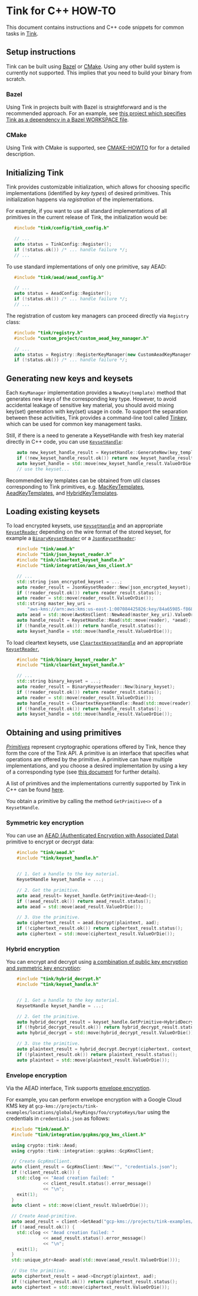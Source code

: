 # Tink for C++ HOW-TO

This document contains instructions and C++ code snippets for common tasks in
[Tink](https://github.com/google/tink).

## Setup instructions

Tink can be built using [Bazel](https://www.bazel.build) or
[CMake](http://cmake.org). Using any other build system is currently not
supported. This implies that you need to build your binary from scratch.

### Bazel

Using Tink in projects built with Bazel is straightforward and is the recommended
approach. For an example, see [this project which specifies Tink as a dependency
in a Bazel WORKSPACE file](https://github.com/thaidn/tink-examples).

### CMake

Using Tink with CMake is supported, see [CMAKE-HOWTO](CMAKE-HOWTO.md) for for a
detailed description.

## Initializing Tink

Tink provides customizable initialization, which allows for choosing specific
implementations (identified by _key types_) of desired primitives. This
initialization happens via _registration_ of the implementations.

For example, if you want to use all standard implementations of all primitives
in the current release of Tink, the initialization would be:

```cpp
   #include "tink/config/tink_config.h"

   // ...
   auto status = TinkConfig::Register();
   if (!status.ok()) /* ... handle failure */;
   // ...
```

To use standard implementations of only one primitive, say AEAD:

```cpp
   #include "tink/aead/aead_config.h"

   // ...
   auto status = AeadConfig::Register();
   if (!status.ok()) /* ... handle failure */;
   // ...
```

The registration of custom key managers can proceed directly via
`Registry` class:

```cpp
   #include "tink/registry.h"
   #include "custom_project/custom_aead_key_manager.h"

   // ...
   auto status = Registry::RegisterKeyManager(new CustomAeadKeyManager());
   if (!status.ok()) /* ... handle failure */;
```

## Generating new keys and keysets

Each `KeyManager` implementation provides a `NewKey(template)` method that
generates new keys of the corresponding key type.  However, to avoid accidental
leakage of sensitive key material, you should avoid mixing key(set) generation
with key(set) usage in code. To support the separation between these activities,
Tink provides a command-line tool called [Tinkey](TINKEY.md), which can be used
for common key management tasks.

Still, if there is a need to generate a KeysetHandle with fresh key material
directly in C++ code, you can use
[`KeysetHandle`](https://github.com/google/tink/blob/master/cc/keyset_handle.h):

```cpp
    auto new_keyset_handle_result = KeysetHandle::GenerateNew(key_template);
    if (!new_keyset_handle_result.ok()) return new_keyset_handle_result.status();
    auto keyset_handle = std::move(new_keyset_handle_result.ValueOrDie());
    // use the keyset...
```

Recommended key templates can be obtained from util classes corresponding to
Tink primitives, e.g.
[MacKeyTemplates](https://github.com/google/tink/blob/master/cc/mac/mac_key_templates.h),
[AeadKeyTemplates](https://github.com/google/tink/blob/master/cc/aead/aead_key_templates.h),
and
[HybridKeyTemplates](https://github.com/google/tink/blob/master/cc/hybrid/hybrid_key_templates.h).

## Loading existing keysets

To load encrypted keysets, use
[`KeysetHandle`](https://github.com/google/tink/blob/master/cc/keyset_handle.h)
and an appropriate
[`KeysetReader`](https://github.com/google/tink/blob/master/cc/keyset_reader.h)
depending on the wire format of the stored keyset, for example a
[`BinaryKeysetReader`](https://github.com/google/tink/blob/master/cc/binary_keyset_reader.h)
or a
[`JsonKeysetReader`](https://github.com/google/tink/blob/master/cc/json_keyset_reader.h):

```cpp
    #include "tink/aead.h"
    #include "tink/json_keyset_reader.h"
    #include "tink/cleartext_keyset_handle.h"
    #include "tink/integration/aws_kms_client.h"

    // ...
    std::string json_encrypted_keyset = ...;
    auto reader_result = JsonKeysetReader::New(json_encrypted_keyset);
    if (!reader_result.ok()) return reader_result.status();
    auto reader = std::move(reader_result.ValueOrDie());
    std::string master_key_uri =
        "aws-kms://arn:aws:kms:us-east-1:007084425826:key/84a65985-f868-4bfc-83c2-366618acf147";
    auto aead = std::move(AwsKmsClient::NewAead(master_key_uri).ValueOrDie());
    auto handle_result = KeysetHandle::Read(std::move(reader), *aead);
    if (!handle_result.ok()) return handle_result.status();
    auto keyset_handle = std::move(handle_result.ValueOrDie());
```

To load cleartext keysets, use
[`CleartextKeysetHandle`](https://github.com/google/tink/blob/master/cc/cleartext_keyset_handle.h)
and an appropriate
[`KeysetReader`](https://github.com/google/tink/blob/master/cc/keyset_reader.h),

```cpp
    #include "tink/binary_keyset_reader.h"
    #include "tink/cleartext_keyset_handle.h"

    // ...
    std::string binary_keyset = ...;
    auto reader_result = BinaryKeysetReader::New(binary_keyset);
    if (!reader_result.ok()) return reader_result.status();
    auto reader = std::move(reader_result.ValueOrDie());
    auto handle_result = CleartextKeysetHandle::Read(std::move(reader));
    if (!handle_result.ok()) return handle_result.status();
    auto keyset_handle = std::move(handle_result.ValueOrDie());
```

## Obtaining and using primitives

[_Primitives_](PRIMITIVES.md) represent cryptographic operations offered by
Tink, hence they form the core of the Tink API. A primitive is an interface that
specifies what operations are offered by the primitive. A primitive can have
multiple implementations, and you choose a desired implementation by using a key
of a corresponding type (see [this
document](KEY-MANAGEMENT.md#key-keyset-and-keysethandle) for further details).

A list of primitives and the implementations currently supported by Tink in C++
can be found [here](PRIMITIVES.md#c).

You obtain a primitive by calling the method `GetPrimitive<>` of a
`KeysetHandle`.

### Symmetric key encryption

You can use an [AEAD (Authenticated Encryption with Associated
Data)](PRIMITIVES.md#authenticated-encryption-with-associated-data) primitive to
encrypt or decrypt data:

```cpp
    #include "tink/aead.h"
    #include "tink/keyset_handle.h"


    // 1. Get a handle to the key material.
    KeysetHandle keyset_handle = ...;

    // 2. Get the primitive.
    auto aead_result= keyset_handle.GetPrimitive<Aead>();
    if (!aead_result.ok()) return aead_result.status();
    auto aead = std::move(aead_result.ValueOrDie());

    // 3. Use the primitive.
    auto ciphertext_result = aead.Encrypt(plaintext, aad);
    if (!ciphertext_result.ok()) return ciphertext_result.status();
    auto ciphertext = std::move(ciphertext_result.ValueOrDie());
```

### Hybrid encryption

You can encrypt and decrypt using [a combination of public key encryption and
symmetric key encryption](PRIMITIVES.md#hybrid-encryption):

```cpp
    #include "tink/hybrid_decrypt.h"
    #include "tink/keyset_handle.h"


    // 1. Get a handle to the key material.
    KeysetHandle keyset_handle = ...;

    // 2. Get the primitive.
    auto hybrid_decrypt_result = keyset_handle.GetPrimitive<HybridDecrypt>();
    if (!hybrid_decrypt_result.ok()) return hybrid_decrypt_result.status();
    auto hybrid_decrypt = std::move(hybrid_decrypt_result.ValueOrDie());

    // 3. Use the primitive.
    auto plaintext_result = hybrid_decrypt.Decrypt(ciphertext, context_info);
    if (!plaintext_result.ok()) return plaintext_result.status();
    auto plaintext = std::move(plaintext_result.ValueOrDie());
```

### Envelope encryption

Via the AEAD interface, Tink supports
[envelope encryption](KEY-MANAGEMENT.md#envelope-encryption).

For example, you can perform envelope encryption with a Google Cloud KMS key at
`gcp-kms://projects/tink-examples/locations/global/keyRings/foo/cryptoKeys/bar`
using the credentials in `credentials.json` as follows:

```cpp
  #include "tink/aead.h"
  #include "tink/integration/gcpkms/gcp_kms_client.h"

  using crypto::tink::Aead;
  using crypto::tink::integration::gcpkms::GcpKmsClient;

  // Create GcpKmsClient.
  auto client_result = GcpKmsClient::New("", "credentials.json");
  if (!client_result.ok()) {
    std::clog << "Aead creation failed: "
              << client_result.status().error_message()
              << "\n";
    exit(1);
  }
  auto client = std::move(client_result.ValueOrDie());

  // Create Aead-primitive.
  auto aead_result = client->GetAead("gcp-kms://projects/tink-examples/locations/global/keyRings/foo/cryptoKeys/bar");
  if (!aead_result.ok()) {
    std::clog << "Aead creation failed: "
              << aead_result.status().error_message()
              << "\n";
    exit(1);
  }
  std::unique_ptr<Aead> aead(std::move(aead_result.ValueOrDie()));

  // Use the primitive.
  auto ciphertext_result = aead->Encrypt(plaintext, aad);
  if (!ciphertext_result.ok()) return ciphertext_result.status();
  auto ciphertext = std::move(ciphertext_result.ValueOrDie());
```
